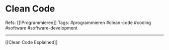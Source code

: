 # Clean Code
Refs: [[!Programmieren]]
Tags: #programmieren  #clean-code #coding #software #software-development 

---

[[Clean Code Explained]]


